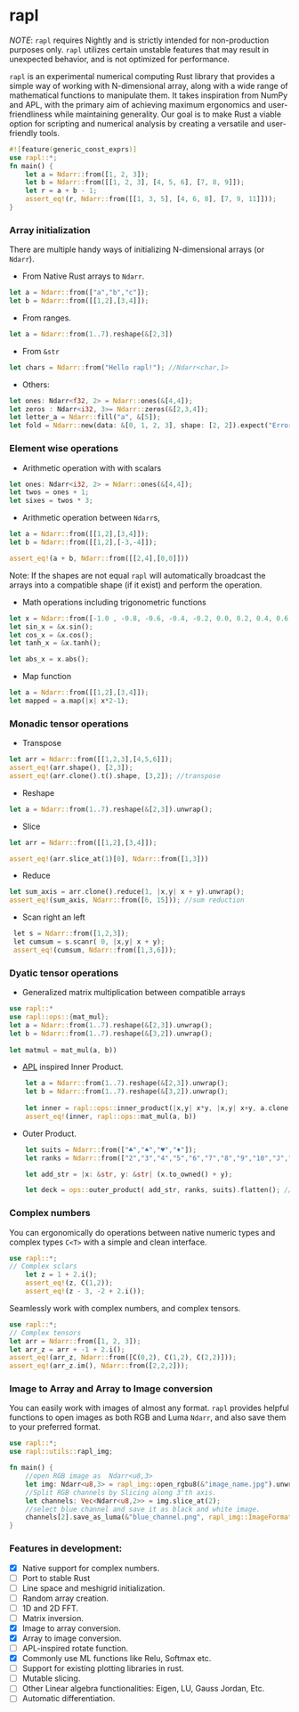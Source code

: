 # rapl

*NOTE*: `rapl`  requires Nightly and is strictly intended for non-production purposes only. `rapl` utilizes certain unstable features that may result in unexpected behavior, and is not optimized for performance.

`rapl` is an experimental numerical computing Rust library that provides a simple way of working with N-dimensional array, along with a wide range of mathematical functions to manipulate them. It takes inspiration from NumPy and APL, with the primary aim of achieving maximum ergonomics and user-friendliness while maintaining generality. Our goal is to make Rust a viable option for scripting and numerical analysis by creating a versatile and user-friendly tools.

```Rust
#![feature(generic_const_exprs)]
use rapl::*;
fn main() {
    let a = Ndarr::from([1, 2, 3]);
    let b = Ndarr::from([[1, 2, 3], [4, 5, 6], [7, 8, 9]]);
    let r = a + b - 1;
    assert_eq!(r, Ndarr::from([[1, 3, 5], [4, 6, 8], [7, 9, 11]]));
}
```

### Array initialization
There are multiple handy ways of initializing N-dimensional arrays (or `Ndarr`).
- From Native Rust arrays to `Ndarr`.
```Rust 
let a = Ndarr::from(["a","b","c"]); 
let b = Ndarr::from([[1,2],[3,4]]);
```
- From ranges.
```Rust
let a = Ndarr::from(1..7).reshape(&[2,3])
```
- From `&str`
```Rust
let chars = Ndarr::from("Hello rapl!"); //Ndarr<char,1>
```
- Others:
```Rust 
let ones: Ndarr<f32, 2> = Ndarr::ones(&[4,4]);
let zeros : Ndarr<i32, 3>= Ndarr::zeros(&[2,3,4]);
let letter_a = Ndarr::fill("a", &[5]);
let fold = Ndarr::new(data: &[0, 1, 2, 3], shape: [2, 2]).expect("Error initializing");
```

### Element wise operations
- Arithmetic operation with with scalars
```Rust
let ones: Ndarr<i32, 2> = Ndarr::ones(&[4,4]);
let twos = ones + 1;
let sixes = twos * 3;
```
- Arithmetic operation between `Ndarr`s,
```Rust
let a = Ndarr::from([[1,2],[3,4]]);
let b = Ndarr::from([[1,2],[-3,-4]]);

assert_eq!(a + b, Ndarr::from([[2,4],[0,0]]))
```
Note: If the shapes are not equal `rapl` will automatically broadcast the arrays into a compatible shape (if it exist) and perform the operation.
- Math operations including trigonometric functions
```Rust
let x = Ndarr::from([-1.0 , -0.8, -0.6, -0.4, -0.2, 0.0, 0.2, 0.4, 0.6, 0.8, 1.0]);
let sin_x = &x.sin();
let cos_x = &x.cos();
let tanh_x = &x.tanh();

let abs_x = x.abs();
```
- Map function
```Rust
let a = Ndarr::from([[1,2],[3,4]]);
let mapped = a.map(|x| x*2-1);
```
### Monadic tensor operations
- Transpose
```Rust
let arr = Ndarr::from([[1,2,3],[4,5,6]]);	
assert_eq!(arr.shape(), [2,3]);
assert_eq!(arr.clone().t().shape, [3,2]); //transpose
```
- Reshape
```Rust
let a = Ndarr::from(1..7).reshape(&[2,3]).unwrap();
```
- Slice
```Rust
let arr = Ndarr::from([[1,2],[3,4]]);

assert_eq!(arr.slice_at(1)[0], Ndarr::from([1,3]))
```
- Reduce
```Rust
let sum_axis = arr.clone().reduce(1, |x,y| x + y).unwrap();
assert_eq!(sum_axis, Ndarr::from([6, 15])); //sum reduction
```
- Scan right an left
```Rust
 let s = Ndarr::from([1,2,3]);
 let cumsum = s.scanr( 0, |x,y| x + y);
 assert_eq!(cumsum, Ndarr::from([1,3,6]));
```

### Dyatic tensor operations
- Generalized matrix multiplication between compatible arrays
```Rust
use rapl::*
use rapl::ops::{mat_mul};
let a = Ndarr::from(1..7).reshape(&[2,3]).unwrap();
let b = Ndarr::from(1..7).reshape(&[3,2]).unwrap();
    
let matmul = mat_mul(a, b))
```
- [APL](https://en.wikipedia.org/wiki/APL_(programming_language)) inspired Inner Product.
```Rust
    let a = Ndarr::from(1..7).reshape(&[2,3]).unwrap();
    let b = Ndarr::from(1..7).reshape(&[3,2]).unwrap();
    
    let inner = rapl::ops::inner_product(|x,y| x*y, |x,y| x+y, a.clone(), b.clone());
    assert_eq!(inner, rapl::ops::mat_mul(a, b))

```
- Outer Product.

```Rust
    let suits = Ndarr::from(["♣","♠","♥","♦"]);
    let ranks = Ndarr::from(["2","3","4","5","6","7","8","9","10","J","Q","K","A"]);

    let add_str = |x: &str, y: &str| (x.to_owned() + y);

    let deck = ops::outer_product( add_str, ranks, suits).flatten(); //All cards in a deck
```
### Complex numbers
You can ergonomically do operations between native numeric types and complex types `C<T>` with a simple and clean interface. 
``` Rust
use rapl::*;
// Complex sclars
    let z = 1 + 2.i();
    assert_eq!(z, C(1,2));
    assert_eq!(z - 3, -2 + 2.i());
```

Seamlessly work with complex numbers, and complex tensors.
```Rust
use rapl::*;
// Complex tensors
let arr = Ndarr::from([1, 2, 3]);
let arr_z = arr + -1 + 2.i();
assert_eq!(arr_z, Ndarr::from([C(0,2), C(1,2), C(2,2)]));
assert_eq!(arr_z.im(), Ndarr::from([2,2,2]));
```
### Image to Array and Array to Image conversion
You can easily work with images of almost any format. `rapl` provides  helpful functions to open images as both RGB and Luma `Ndarr`, and also save them to your preferred format.

```Rust
use rapl::*;
use rapl::utils::rapl_img;

fn main() {
    //open RGB image as  Ndarr<u8,3>
    let img: Ndarr<u8,3> = rapl_img::open_rgbu8(&"image_name.jpg").unwrap();
    //Split RGB channels by Slicing along 3'th axis.
    let channels: Vec<Ndarr<u8,2>> = img.slice_at(2);
    //select blue channel and save it as black and white image.
    channels[2].save_as_luma(&"blue_channel.png", rapl_img::ImageFormat::Png);
}
```

### Features in development:
- [x] Native support for complex numbers.
- [ ] Port to stable Rust
- [ ] Line space and meshigrid initialization.
- [ ] Random array creation.
- [ ] 1D and 2D FFT.
- [ ] Matrix inversion.
- [x] Image to array conversion.
- [x] Array to image conversion.
- [ ] APL-inspired rotate function.
- [x] Commonly use ML functions like Relu, Softmax etc.
- [ ] Support for existing plotting libraries in rust.
- [ ] Mutable slicing.
- [ ] Other Linear algebra functionalities: Eigen, LU, Gauss Jordan, Etc.
- [ ] Automatic differentiation.
